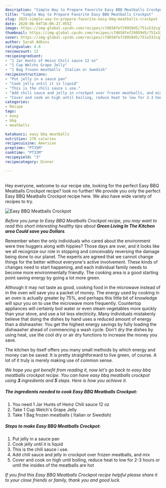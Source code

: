 ```yaml
---
description: "Simple Way to Prepare Favorite Easy BBQ Meatballs Crockpot"
title: "Simple Way to Prepare Favorite Easy BBQ Meatballs Crockpot"
slug: 1025-simple-way-to-prepare-favorite-easy-bbq-meatballs-crockpot
date: 2020-06-04T16:06:27.955Z
image: https://img-global.cpcdn.com/recipes/c7d658fef29959d5/751x532cq70/easy-bbq-meatballs-crockpot-recipe-main-photo.jpg
thumbnail: https://img-global.cpcdn.com/recipes/c7d658fef29959d5/751x532cq70/easy-bbq-meatballs-crockpot-recipe-main-photo.jpg
cover: https://img-global.cpcdn.com/recipes/c7d658fef29959d5/751x532cq70/easy-bbq-meatballs-crockpot-recipe-main-photo.jpg
author: Sarah Adkins
ratingvalue: 4.6
reviewcount: 12
recipeingredient:
- "1 Jar Hunts of Heinz Chili sauce 12 oz"
- "1 Cup Welchs Grape Jelly"
- "1 Bag frozen meatballs  Italian or Swedish"
recipeinstructions:
- "Put jelly in a sauce pan"
- "Cook jelly until it is liquid"
- "This is the chili sauce i use."
- "Add chili sauce and jelly in crockpot over frozen meatballs, and mix"
- "Cover and cook on high until boiling, reduce heat to low for 2-3 hours or until the insides of the meatballs are hot"
categories:
- Recipe
tags:
- easy
- bbq
- meatballs

katakunci: easy bbq meatballs 
nutrition: 278 calories
recipecuisine: American
preptime: "PT35M"
cooktime: "PT33M"
recipeyield: "3"
recipecategory: Dinner

---
```

<br>
Hey everyone, welcome to our recipe site, looking for the perfect Easy BBQ Meatballs Crockpot recipe? look no further! We provide you only the perfect Easy BBQ Meatballs Crockpot recipe here. We also have wide variety of recipes to try.
<br>


![Easy BBQ Meatballs Crockpot](https://img-global.cpcdn.com/recipes/c7d658fef29959d5/751x532cq70/easy-bbq-meatballs-crockpot-recipe-main-photo.jpg)

<i>Before you jump to Easy BBQ Meatballs Crockpot recipe, you may want to read this short interesting healthy tips about 
<strong>Green Living In The Kitchen area Could save you Dollars</strong>.</i>
</br>

Remember when the only individuals who cared about the environment were tree huggers along with hippies? Those days are over, and it looks like we all recognize our role in stopping and conceivably reversing the damage being done to our planet. The experts are agreed that we cannot change things for the better without everyone's active involvement. These kinds of changes need to start happening, and each individual family needs to become more environmentally friendly. The cooking area is a good starting point saving energy by going a lot more green.

Although it may not taste as good, cooking food in the microwave instead of in the oven will save you a packet of money. The energy used by cooking in an oven is actually greater by 75%, and perhaps this little bit of knowledge will spur you on to use the microwave more frequently. Countertop appliances will certainly boil water or even steam vegetables more quickly than your stove, and use a lot less electricity. Many individuals mistakenly believe that doing the dishes by hand uses a reduced amount of energy than a dishwasher. You get the highest energy savings by fully loading the dishwasher ahead of commencing a wash cycle. Don't dry the dishes by using heat, use the cool dry or air dry functions to increase the money you save.

The kitchen by itself offers you many small methods by which energy and money can be saved. It is pretty straightforward to live green, of course. A lot of it truly is merely making use of common sense.


<i>We hope you got benefit from reading it, now let's go back to easy bbq meatballs crockpot recipe. You can have easy bbq meatballs crockpot using <strong>3</strong> ingredients and <strong>5</strong> steps. Here is how you achieve it.
</i>

##### The ingredients needed to cook Easy BBQ Meatballs Crockpot:

1. You need 1 Jar Hunts of Heinz Chili sauce 12 oz
1. Take 1 Cup Welch&#39;s Grape Jelly
1. Take 1 Bag frozen meatballs ( Italian or Swedish)


##### Steps to make Easy BBQ Meatballs Crockpot:

1. Put jelly in a sauce pan
1. Cook jelly until it is liquid
1. This is the chili sauce i use.
1. Add chili sauce and jelly in crockpot over frozen meatballs, and mix
1. Cover and cook on high until boiling, reduce heat to low for 2-3 hours or until the insides of the meatballs are hot


<i>If you find this Easy BBQ Meatballs Crockpot recipe helpful please share it to your close friends or family, thank you and good luck.</i>

